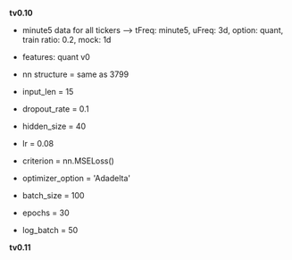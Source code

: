 __tv0.10__ <br>
- minute5 data for all tickers --> tFreq: minute5, uFreq: 3d, option: quant, train ratio: 0.2, mock: 1d 
- features: quant v0
- nn structure = same as 3799
  
- input_len = 15
- dropout_rate = 0.1
- hidden_size = 40
- lr = 0.08
- criterion = nn.MSELoss()
- optimizer_option = 'Adadelta'
- batch_size = 100
- epochs = 30
- log_batch = 50
  
__tv0.11__
